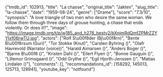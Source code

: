 {"tmdb_id": 102913, "title": "La chasse", "original_title": "Jakten", "slug_title": "la-chasse", "date": "1959-08-24", "genre": ["Drame"], "score": "7.3/10", "synopsis": "A love triangle of two men who desire the same woman. We follow them through three days of grouse hunting, a chase that ends violently. Or does it?", "image": "https://image.tmdb.org/t/p/w185_and_h278_bestv2/bXnjmRdQmfZPMrZZYYIxf06rwTU.jpg", "actors": ["Rolf S\u00f8der (Bj\u00f8rn)", "Bente B\u00f8rsum (Guri)", "Tor Stokke (Knut)", "Carsten Byhring ()", "Olafr Havrevold (Narrator (voice))", "Harald Aimarsen ()", "Anders Boger ()", "Bjarne B\u00f8 ()", "Kristen Dahl ()", "Eilert Flyen ()", "Bonne Gauguin ()", "Lillemor Grimsgaard ()", "Odd Grythe ()", "Egil Hjorth-Jenssen ()", "Matias Lindalen ()"], "comments": [], "recommandations_id": [158292, 145013, 125713, 128941], "youtube_key": "notfound"}